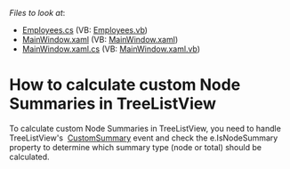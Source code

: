 <!-- default file list -->
*Files to look at*:

* [Employees.cs](./CS/TreeList_DataBinding/Employees.cs) (VB: [Employees.vb](./VB/TreeList_DataBinding/Employees.vb))
* [MainWindow.xaml](./CS/TreeList_DataBinding/MainWindow.xaml) (VB: [MainWindow.xaml](./VB/TreeList_DataBinding/MainWindow.xaml))
* [MainWindow.xaml.cs](./CS/TreeList_DataBinding/MainWindow.xaml.cs) (VB: [MainWindow.xaml.vb](./VB/TreeList_DataBinding/MainWindow.xaml.vb))
<!-- default file list end -->
# How to calculate custom Node Summaries in TreeListView


<p>To calculate custom Node Summaries in TreeListView, you need to handle TreeListView's  <a href="https://documentation.devexpress.com/WPF/DevExpressXpfGridTreeListView_CustomSummarytopic.aspx">CustomSummary</a> event and check the e.IsNodeSummary property to determine which summary type (node or total) should be calculated.</p>

<br/>


